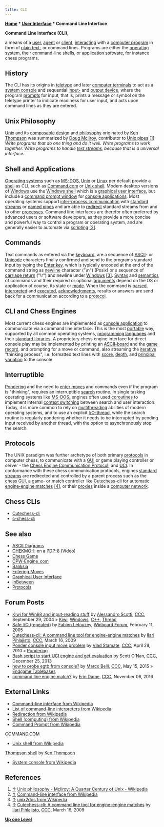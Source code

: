 ```yaml
---
title: CLI
---
```

**[Home](Home "Home") * [User Interface](User_Interface "User Interface") * Command Line Interface**

**Command Line Interface (CLI)**,

a means of a [user](https://en.wikipedia.org/wiki/User_%28computing%29), [agent](https://en.wikipedia.org/wiki/User_agent) or [client](https://en.wikipedia.org/wiki/Client_%28computing%29), [interacting](https://en.wikipedia.org/wiki/Interaction) with a [computer program](index.php?title=Program&action=edit&redlink=1 "Program (page does not exist)") in form of [plain text-](https://en.wikipedia.org/wiki/Plain_text) or command lines. Programs are either the [operating system](https://en.wikipedia.org/wiki/Operating_system), their [command-line shells](https://en.wikipedia.org/wiki/Operating_system_shell#Command-line_OS_shells), or [application software](https://en.wikipedia.org/wiki/Application_software), for instance chess programs.

## History

The CLI has its origins in [teletype](https://en.wikipedia.org/wiki/Teleprinter) and later [computer terminals](https://en.wikipedia.org/wiki/Computer_terminal) to act as a [system console](https://en.wikipedia.org/wiki/System_console) and sequential [input-](https://en.wikipedia.org/wiki/Input_device) and [output device](https://en.wikipedia.org/wiki/Output_device), where the program [prompts](http://en.wiktionary.org/wiki/prompt) for input, that is, prints a message or symbol on the teletype printer to indicate readiness for user input, and acts upon command lines as they are entered.

## Unix Philosophy

[Unix](Unix "Unix") and its [composable design](https://en.wikipedia.org/wiki/Composability) and [philosophy](https://en.wikipedia.org/wiki/Unix_philosophy) originated by [Ken Thompson](Ken_Thompson "Ken Thompson") was summarized by [Doug McIlroy](https://en.wikipedia.org/wiki/Douglas_McIlroy), contributor to [Unix pipes](https://en.wikipedia.org/wiki/Pipeline_%28Unix%29) <a id="cite-note-1" href="#cite-ref-1">[1]</a>: *Write programs that do one thing and do it well. Write programs to work together. Write programs to handle [text streams](https://en.wikipedia.org/wiki/Standard_streams), because that is a universal interface*.

## Shell and Applications

[Operating systems](https://en.wikipedia.org/wiki/Operating_system) such as [MS-DOS](MS-DOS "MS-DOS"), [Unix](Unix "Unix") or [Linux](Linux "Linux") per default provide a [shell](https://en.wikipedia.org/wiki/Shell_%28computing%29) as CLI, such as [Command.com](https://en.wikipedia.org/wiki/COMMAND.COM) or [Unix shell](https://en.wikipedia.org/wiki/Unix_shell). Modern desktop versions of [Windows](Windows "Windows") use the [Windows shell](https://en.wikipedia.org/wiki/Windows_shell) which is a [graphical user interface](https://en.wikipedia.org/wiki/Graphical_user_interface), but include a [command prompt window](https://en.wikipedia.org/wiki/Command_Prompt) for [console applications](https://en.wikipedia.org/wiki/Console_application). Most operating systems support [inter-process communication](https://en.wikipedia.org/wiki/Inter-process_communication) with [standard streams](https://en.wikipedia.org/wiki/Standard_streams) or [named pipes](https://en.wikipedia.org/wiki/Named_pipe) and are able to [redirect](https://en.wikipedia.org/wiki/Redirection_%28computing%29) standard streams from and to other [processes](Process "Process"). Command line interfaces are therefor often preferred by advanced users or software developers, as they provide a more concise and powerful way to control a program or operating system, and are generally easier to automate via [scripting](https://en.wikipedia.org/wiki/Scripting_language) <a id="cite-note-2" href="#cite-ref-2">[2]</a>.

## Commands

Text commands as entered via the [keyboard](https://en.wikipedia.org/wiki/Computer_keyboard), are a sequence of [ASCII](https://en.wikipedia.org/wiki/ASCII)- or [Unicode](https://en.wikipedia.org/wiki/Unicode) characters finally confirmed and send to the programs standard input by typing the [Enter key](https://en.wikipedia.org/wiki/Enter_key), which is typically encoded at the end of the command string as [newline](https://en.wikipedia.org/wiki/Newline) character ("\\n") (Posix) or a sequence of [carriage return](https://en.wikipedia.org/wiki/Carriage_return) ("\\r") and newline under [Windows](Windows "Windows") <a id="cite-note-3" href="#cite-ref-3">[3]</a>. [Syntax](https://en.wikipedia.org/wiki/Syntax) and [semantics](https://en.wikipedia.org/wiki/Semantics) of commands and their required or optional [arguments](https://en.wikipedia.org/wiki/Command-line_argument#Arguments) depend on the OS or application of course, its state or [mode](https://en.wikipedia.org/wiki/Game_mechanics#Game_modes). When the command is [parsed](https://en.wikipedia.org/wiki/Parsing), [interpreted](https://en.wikipedia.org/wiki/Interpreter_%28computing%29) and [executed](https://en.wikipedia.org/wiki/Execution_%28computing%29), [acknowledgments](https://en.wikipedia.org/wiki/Acknowledgement_%28data_networks%29), results or answers are send back for a communication according to a [protocol](https://en.wikipedia.org/wiki/Communications_protocol).

## CLI and Chess Engines

Most current chess engines are implemented as [console application](https://en.wikipedia.org/wiki/Console_application) to communicate via a command line interface. This is the most [portable](https://en.wikipedia.org/wiki/Software_portability#Source_code_portability) way, supported by all common operating systems, [programming languages](Languages "Languages") and their [standard libraries](https://en.wikipedia.org/wiki/Standard_library). A proprietary chess engine interface for direct console play may be implemented by printing an [ASCII-board](Graphics_Programming#ASCIIDiagrams "Graphics Programming") and the [game record](Game_Notation "Game Notation"), and prompting for a move or command, also streaming the [iterative](Iterative_Deepening "Iterative Deepening") "thinking process", i.e. formatted text lines with [score](Score "Score"), [depth](Depth "Depth"), and [principal variation](Principal_Variation "Principal Variation") to the console.

## Interruptible

[Pondering](Pondering "Pondering") and the need to [enter moves](Entering_Moves "Entering Moves") and commands even if the program is "thinking", requires an interruptible [search](Search "Search") routine. In single tasking operating systems like [MS-DOS](MS-DOS "MS-DOS"), engines often used [coroutines](https://en.wikipedia.org/wiki/Coroutine) to implement internal [context switching](https://en.wikipedia.org/wiki/Context_switch) between search and user interaction. Today, it is more common to rely on [multithreading](https://en.wikipedia.org/wiki/Multi-threading) abilities of modern operating systems, and to use an explicit [I/O-thread](Thread "Thread"), while the search routine is regularly pondering whether it needs to be interrupted by pending input received by another thread, with the option to asynchronously stop the search.

## Protocols

The UNIX paradigm was further archetype of both primary [protocols](Protocols "Protocols") in computer chess, to communicate with a [GUI](GUI "GUI") or game playing controller or server - the [Chess Engine Communication Protocol](Chess_Engine_Communication_Protocol "Chess Engine Communication Protocol"), and [UCI](UCI "UCI"). In conformance with these chess communication protocols, engines [standard streams](https://en.wikipedia.org/wiki/Standard_streams) are redirected and controlled by a parent process such as the [chess GUI](GUI "GUI"), a game- or match controller like [Cutechess-cli](Cutechess-cli "Cutechess-cli") for automatic [engine-engine matches](Engine_Testing#Matches "Engine Testing") <a id="cite-note-4" href="#cite-ref-4">[4]</a>, or their [proxies](https://en.wikipedia.org/wiki/Proxy_server) inside a [computer network](https://en.wikipedia.org/wiki/Computer_network).

## Chess CLIs

- [Cutechess-cli](Cutechess-cli "Cutechess-cli")
- [c-chess-cli](C-chess-cli "C-chess-cli")

## See also

- [ASCII Diagrams](Graphics_Programming#ASCIIDiagrams "Graphics Programming")
- [CHEKMO-II](CHEKMO-II#PDP8 "CHEKMO-II") on a [PDP-8](PDP-8 "PDP-8") (Video)
- [Chess Game](Chess_Game "Chess Game")
- [CPW-Engine_com](CPW-Engine_com "CPW-Engine com")
- [Banksia](Banksia "Banksia")
- [Entering Moves](Entering_Moves "Entering Moves")
- [Graphical User Interface](GUI "GUI")
- [InBetween](InBetween "InBetween")
- [Protocols](Protocols "Protocols")

## Forum Posts

- [Kiwi for Win98 and input-reading stuff](https://www.stmintz.com/ccc/index.php?id=389667) by [Alessandro Scotti](Alessandro_Scotti "Alessandro Scotti"), [CCC](CCC "CCC"), September 29, 2004 » [Kiwi](Kiwi "Kiwi"), [Windows](Windows "Windows"), [C++](Cpp "Cpp"), [Thread](Thread "Thread")
- [Safe I/O (repeated)](http://www.open-aurec.com/wbforum/viewtopic.php?f=4&t=1622) by [Fabien Letouzey](Fabien_Letouzey "Fabien Letouzey"), [Winboard Forum](Computer_Chess_Forums "Computer Chess Forums"), February 11, 2005
- [Cutechess-cli: A command line tool for engine-engine matches](http://www.talkchess.com/forum/viewtopic.php?t=27024) by [Ilari Pihlajisto](Ilari_Pihlajisto "Ilari Pihlajisto"), [CCC](CCC "CCC"), March 16, 2009
- [Ponder console input move problem](http://www.talkchess.com/forum/viewtopic.php?t=34051) by [Vlad Stamate](Vlad_Stamate "Vlad Stamate"), [CCC](CCC "CCC"), April 28, 2010 » [Pondering](Pondering "Pondering")
- [Bash script to start UCI engine and get evaluation](http://www.talkchess.com/forum/viewtopic.php?t=50630) by Scott O'Nan, [CCC](CCC "CCC"), December 25, 2013
- [how to probe egtb from console?](http://www.talkchess.com/forum/viewtopic.php?t=56363) by [Marco Belli](Marco_Belli "Marco Belli"), [CCC](CCC "CCC"), May 15, 2015 » [Endgame Tablebases](Endgame_Tablebases "Endgame Tablebases")
- [command line engine match?](http://www.talkchess.com/forum/viewtopic.php?t=61988) by [Erin Dame](Erin_Dame "Erin Dame"), [CCC](CCC "CCC"), November 06, 2016

## External Links

- [Command-line interface from Wikipedia](https://en.wikipedia.org/wiki/Command-line_interface)
- [List of command-line interpreters from Wikipedia](https://en.wikipedia.org/wiki/List_of_command-line_interpreters)
- [Redirection from Wikipedia](https://en.wikipedia.org/wiki/Redirection_%28computing%29)
- [Shell (computing) from Wikipedia](https://en.wikipedia.org/wiki/Shell_%28computing%29)
- [Command Prompt from Wikipedia](https://en.wikipedia.org/wiki/Command_Prompt)

[COMMAND.COM](https://en.wikipedia.org/wiki/COMMAND.COM)

- [Unix shell from Wikipedia](https://en.wikipedia.org/wiki/Unix_shell)

[Thompson shell](https://en.wikipedia.org/wiki/Thompson_shell) by [Ken Thompson](Ken_Thompson "Ken Thompson")

- [System console from Wikipedia](https://en.wikipedia.org/wiki/System_console)

## References

1. <a id="cite-ref-1" href="#cite-note-1">↑</a> [Unix philosophy - McIlroy: A Quarter Century of Unix - Wikipedia](https://en.wikipedia.org/wiki/Unix_philosophy#McIlroy:_A_Quarter_Century_of_Unix)
1. <a id="cite-ref-2" href="#cite-note-2">↑</a> [Command-line interface from Wikipedia](https://en.wikipedia.org/wiki/Command-line_interface)
1. <a id="cite-ref-3" href="#cite-note-3">↑</a> [unix2dos from Wikipedia](https://en.wikipedia.org/wiki/Unix2dos)
1. <a id="cite-ref-4" href="#cite-note-4">↑</a> [Cutechess-cli: A command line tool for engine-engine matches](http://www.talkchess.com/forum/viewtopic.php?t=27024) by [Ilari Pihlajisto](Ilari_Pihlajisto "Ilari Pihlajisto"), [CCC](CCC "CCC"), March 16, 2009

**[Up one Level](User_Interface "User Interface")**

